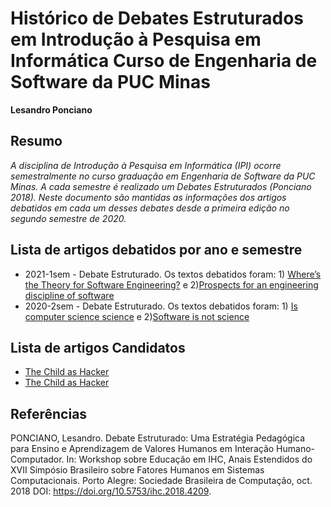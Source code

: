 # Histórico de Debates Estruturados em Introdução à Pesquisa em Informática Curso de Engenharia de Software da PUC Minas

__Lesandro Ponciano__

## Resumo
_A disciplina de Introdução à Pesquisa em Informática (IPI) ocorre semestralmente no curso graduação em Engenharia de Software da PUC Minas. A cada semestre é realizado um Debates Estruturados (Ponciano 2018). Neste documento são mantidas as informações dos artigos debatidos em cada um desses debates desde a primeira edição no segundo semestre de 2020._

## Lista de artigos debatidos por ano e semestre

* 2021-1sem - Debate Estruturado. Os textos debatidos foram: 1) [Where’s the Theory for Software Engineering?](https://doi.org/10.1109/MS.2012.127) e 2)[Prospects for an engineering discipline of software](https://doi.org/10.1109/52.60586)
* 2020-2sem - Debate Estruturado. Os textos debatidos foram: 1) [Is computer science science](https://dl.acm.org/doi/10.1145/1053291.1053309) e 2)[Software is not science](https://matt-welsh.blogspot.com/2011/11/software-is-not-science.html)

## Lista de artigos Candidatos
- [The Child as Hacker](https://www.cell.com/trends/cognitive-sciences/fulltext/S1364-6613(20)30174-1)
- [The Child as Hacker](https://www.jstor.org/stable/188064?seq=1)


## Referências

PONCIANO, Lesandro. Debate Estruturado: Uma Estratégia Pedagógica para Ensino e Aprendizagem de Valores Humanos em Interação Humano-Computador. In: Workshop sobre Educação em IHC, Anais Estendidos do XVII Simpósio Brasileiro sobre Fatores Humanos em Sistemas Computacionais. Porto Alegre: Sociedade Brasileira de Computação, oct. 2018 DOI: https://doi.org/10.5753/ihc.2018.4209.
